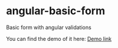 # angular-basic-form
Basic form with angular validations

You can find the demo of it here: 
[Demo link](http://htmlpreview.github.io/?https://github.com/anveshatge/angular-basic-form/blob/master/index.html)
